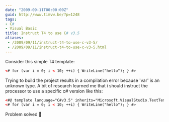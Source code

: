 ```yaml
---
date: "2009-09-11T00:00:00Z"
guid: http://www.timvw.be/?p=1248
tags:
- C#
- Visual Basic
title: Instruct T4 to use C# v3.5
aliases:
 - /2009/09/11/instruct-t4-to-use-c-v3-5/
 - /2009/09/11/instruct-t4-to-use-c-v3-5.html
---
```

Consider this simple T4 template:

```xml
<# for (var i = 0; i < 10; ++i) { WriteLine("hello"); } #>
```

Trying to build the project results in a compilation error because 'var' is an unknown type. A bit of research learned me that i should instruct the processor to use a specific c# version like this:

```xml
<#@ template language="C#v3.5" inherits="Microsoft.VisualStudio.TextTemplating.VSHost.ModelingTextTransformation" #>
<# for (var i = 0; i < 10; ++i) { WriteLine("hello"); } #>
```

Problem solved 🙂
